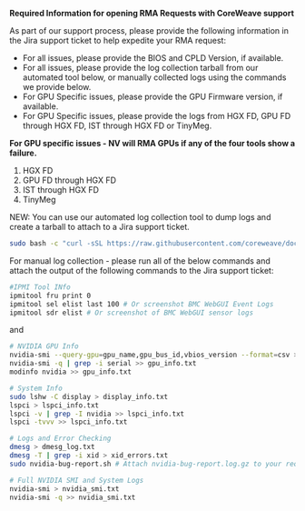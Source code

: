 **Required Information for opening RMA Requests with CoreWeave support**

As part of our support process, please provide the following information in the Jira support ticket to help expedite your RMA request:

* For all issues, please provide the BIOS and CPLD Version, if available.
* For all issues,  please provide the log collection tarball from our automated tool below, or manually collected logs using the commands we provide below.
* For GPU Specific issues, please provide the GPU Firmware version, if available.
* For GPU Specific issues,  please provide the logs from HGX FD, GPU FD through HGX FD, IST through HGX FD or TinyMeg.



**For GPU specific issues - NV will RMA GPUs if any of the four tools show a failure.**

1. HGX FD
2. GPU FD through HGX FD
3. IST through HGX FD
4. TinyMeg

NEW: You can use our automated log collection tool to dump logs and create a tarball to attach to a Jira support ticket.

```bash
sudo bash -c "curl -sSL https://raw.githubusercontent.com/coreweave/doc-examples/main/support-info/log_collection.sh -o log_collection.sh && bash log_collection.sh"
```

For manual log collection - please run all of the below commands and attach the output of the following commands to the Jira support ticket:

```bash
#IPMI Tool INfo
ipmitool fru print 0
ipmitool sel elist last 100 # Or screenshot BMC WebGUI Event Logs
ipmitool sdr elist # Or screenshot of BMC WebGUI sensor logs
```
and

```bash
# NVIDIA GPU Info
nvidia-smi --query-gpu=gpu_name,gpu_bus_id,vbios_version --format=csv > gpu_info.txt
nvidia-smi -q | grep -i serial >> gpu_info.txt
modinfo nvidia >> gpu_info.txt

# System Info
sudo lshw -C display > display_info.txt
lspci > lspci_info.txt
lspci -v | grep -I nvidia >> lspci_info.txt
lspci -tvvv >> lspci_info.txt

# Logs and Error Checking
dmesg > dmesg_log.txt
dmesg -T | grep -i xid > xid_errors.txt
sudo nvidia-bug-report.sh # Attach nvidia-bug-report.log.gz to your request

# Full NVIDIA SMI and System Logs
nvidia-smi > nvidia_smi.txt
nvidia-smi -q >> nvidia_smi.txt
```
